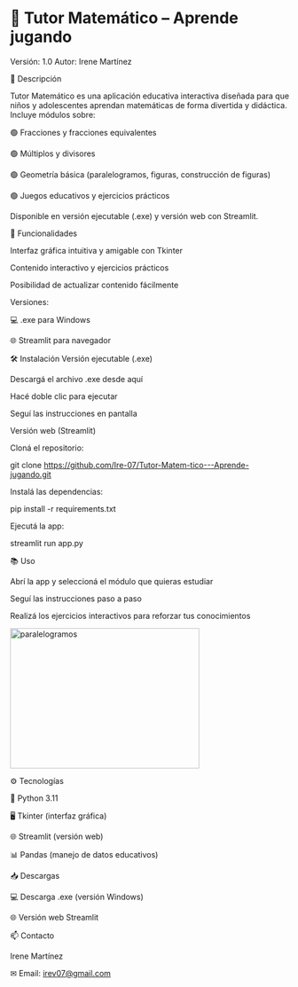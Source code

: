 # 🧮 Tutor Matemático – Aprende jugando

Versión: 1.0
Autor: Irene Martínez

📖 Descripción

Tutor Matemático es una aplicación educativa interactiva diseñada para que niños y adolescentes aprendan matemáticas de forma divertida y didáctica.
Incluye módulos sobre:

🟢 Fracciones y fracciones equivalentes

🟢 Múltiplos y divisores

🟢 Geometría básica (paralelogramos, figuras, construcción de figuras)

🟢 Juegos educativos y ejercicios prácticos

Disponible en versión ejecutable (.exe) y versión web con Streamlit.

🎯 Funcionalidades

Interfaz gráfica intuitiva y amigable con Tkinter

Contenido interactivo y ejercicios prácticos

Posibilidad de actualizar contenido fácilmente

Versiones:

💻 .exe para Windows

🌐 Streamlit para navegador

🛠 Instalación
Versión ejecutable (.exe)

Descargá el archivo .exe desde aquí

Hacé doble clic para ejecutar

Seguí las instrucciones en pantalla

Versión web (Streamlit)

Cloná el repositorio:

git clone https://github.com/Ire-07/Tutor-Matem-tico---Aprende-jugando.git


Instalá las dependencias:

pip install -r requirements.txt


Ejecutá la app:

streamlit run app.py

📚 Uso

Abrí la app y seleccioná el módulo que quieras estudiar

Seguí las instrucciones paso a paso

Realizá los ejercicios interactivos para reforzar tus conocimientos



<img width="341" height="253" alt="paralelogramos" src="https://github.com/user-attachments/assets/eff46dac-6967-4789-96c7-a5b86ee539df" />


⚙ Tecnologías

🐍 Python 3.11

🖥 Tkinter (interfaz gráfica)

🌐 Streamlit (versión web)

📊 Pandas (manejo de datos educativos)

📥 Descargas

💻 Descarga .exe
 (versión Windows)

🌐 Versión web Streamlit


📫 Contacto

Irene Martínez

✉ Email: irev07@gmail.com
